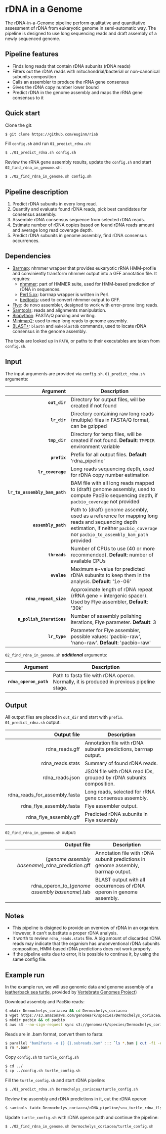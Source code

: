 # rDNA in a Genome

The rDNA-in-a-Genome pipeline perform qualitative and quantitative assessment of rDNA from eukaryotic genome in semi-automatic way. The pipeline is designed to use long sequencing reads and draft assembly of a newly sequenced genome.

## Pipeline features
- Finds long reads that contain rDNA subunits (rDNA reads)
- Filters out the rDNA reads with mitochondrial/bacterial or non-canonical subunits composition
- Calls an assembler to produce the rRNA gene consensus
- Gives the rDNA copy number lower bound
- Predict rDNA in the genome assembly and maps the rRNA gene consensus to it

## Quick start
Clone the git:
```sh
$ git clone https://github.com/euginm/riab
```
Fill `config.sh` and run `01_predict_rdna.sh`:
```sh
$ ./01_predict_rdna.sh config.sh
```
Review the rRNA gene assembly results, update the `config.sh` and start `02_find_rdna_in_genome.sh`:
```sh
$ ./02_find_rdna_in_genome.sh config.sh
```
## Pipeline description

1. Predict rDNA subunits in every long read.
2. Quantify and evaluate found rDNA reads, pick best candidates for consensus assembly.
3. Assemble rDNA consensus sequence from selected rDNA reads.
4. Estimate number of rDNA copies based on found rDNA reads amount and average long read coverage depth.
5. Predict rDNA subunits in genome assembly, find rDNA consensus occurrences.

## Dependencies
* [Barrnap][barrnap]: nhmmer wrapper that provides eukaryotic rRNA HMM-profile and conviniently transform nhmmer output into a GFF annotation file. It requires:
    * [nhmmer][nhmmer]: part of HMMER suite, used for HMM-based prediction of rDNA in sequences.
    * [Perl 5.xx][perl 5.xx]: barrnap wrapper is written in Perl.
    * [bedtools][bedtools]: used to convert nhmmer output to GFF.
* [Flye][flye]: de novo assembler, designed to work with error-prone long reads. 
* [Samtools][samtools]: reads and alignments manipulation.
* [Biopython][biopython]: FASTA/Q parcing and writing.
* [Minimap2][minimap2]: used to map long reads to genome assembly.
* [BLAST+][BLAST+]: `blastn` and `makeblastdb` commands, used to locate rDNA consensus in the genome assembly.


The tools are looked up in `PATH`, or paths to their executables are taken from `config.sh`.
## Input
The input arguments are provided via `config.sh`.
`01_predict_rdna.sh` arguments:

| Argument | Description |
| ------: | ------ |
| **`out_dir`** | Directory for output files, will be created if not found |
| **`lr_dir`** | Directory containing raw long reads (multiple) files in FASTA/Q format, can be gzipped |
| **`tmp_dir`** | Directory for temp files, will be created if not found. **Default**: `TMPDIR` environment variable |
| **`prefix`** | Prefix for all output files. **Default**: 'rdna_pipeline' |
| **`lr_coverage`** | Long reads sequencing depth, used for rDNA copy number estimation |
| **`lr_to_assembly_bam_path`** | BAM file with all long reads mapped to (draft) genome assembly, used to compute PacBio sequencing depth, if `pacbio_coverage` not provided |
| **`assembly_path`** | Path to (draft) genome assembly, used as a reference for mapping long reads and sequencing depth estimation, if neither `pacbio_coverage` nor `pacbio_to_assembly_bam_path` provided |
| **`threads`** | Number of CPUs to use (40 or more recommended). **Default**: number of available CPUs |
| **`evalue`** | Maximum e-value for predicted rDNA subunits to keep them in the analysis. **Default**: '1e-06' |
| **`rdna_repeat_size`** | Approximate length of rDNA repeat (rRNA gene + intergenic spacer). Used by Flye assembler,  **Default**: '30k' |
| **`n_polish_iterations`** | Number of assembly polishing iterations, Flye parameter. **Default**: 3 |
| **`lr_type`**| Parameter for Flye assembler, possible values: 'pacbio-raw', 'nano-raw'. **Default**: 'pacbio-raw' |

`02_find_rdna_in_genome.sh` ***additional*** arguments:

| Argument | Description |
| ------: | ------ |
| **`rdna_operon_path`** | Path to fasta file with rDNA operon. Normally, it is produced in previous pipeline stage. |

## Output
All output files are placed in `out_dir` and start with `prefix`. `01_predict_rdna.sh` output:

| Output file | Description
| ------: | ------
| rdna_reads.gff | Annotation file with rDNA subunits predictions, barrnap output.
| rdna_reads.stats | Summary of found rDNA reads.
| rdna_reads.json | JSON file with rDNA read IDs, grouped by rDNA subunits composition.
| rdna_reads_for_assembly.fasta | Long reads, selected for rRNA gene consensus assembly.
| rdna_flye_assembly.fasta | Flye assembler output.
| rdna_flye_assembly.gff | Predicted rDNA subunits in Flye assembly
`02_find_rdna_in_genome.sh` output:

| Output file | Description
| ------: | ------
| (*genome assembly basename*)_rdna_prediction.gff | Annotation file with rDNA subunit predictions in genome assembly, barrnap output.
| rdna_operon_to_(*genome assembly basename*).tab | BLAST output with all occurrences of rDNA operon in genome assembly.
## Notes
* This pipeline is disigned to provide an overview of rDNA in an organism. However, it can't substitute a proper rDNA analysis.
* It worth to review `rdna_reads.stats` file. A big amount of discarded rDNA reads may indicate that the organism has unconventional rDNA subunits composition, HMM-based rDNA predictions does not work properly.
* If the pipeline exits due to error, it is possible to continue it, by using the same config file.

## Example run
In the example run, we will use genomic data and genome assembly of a [leatherback sea turtle][vgp_turtle], provided by [Vertebrate Genomes Project][vgp]) 

Download assembly and PacBio reads:
```sh
$ mkdir Dermochelys_coriacea && cd Dermochelys_coriacea
$ wget https://s3.amazonaws.com/genomeark/species/Dermochelys_coriacea/rDerCor1/assembly_curated/rDerCor1.pri.cur.20190930.f asta.gz && gunzip rDerCor1.pri.cur.20190930.fasta.gz
$ mkdir pacbio && cd pacbio
$ aws s3 --no-sign-request sync s3://genomeark/species/Dermochelys_coriacea/rDerCor1/genomic_data/pacbio/ . --exclude "*ccs.bam*"
```
Reads are in .bam format, convert them to fasta:
```sh
$ parallel "bam2fasta -o {} {}.subreads.bam" ::: `ls *.bam | cut -f1 -d.`
$ rm *.bam*
```
Copy `config.sh` to `turtle_config.sh`
```sh
$ cd ../
$ cp ../config.sh turtle_config.sh
```
Fill the `turtle_config.sh` and start rDNA pipeline:
```sh
$ ./01_predict_rdna.sh Dermochelys_coriacea/turtle_config.sh
```
Review the assembly and rDNA predictions in it, cut the rDNA operon:
```sh
$ samtools faidx Dermochelys_coriacea/rDNA_pipeline/sea_turtle_rdna_flye_assembly.fasta contig_1:69100-77700 > Dermochelys_coriacea/rDNA_pipeline/sea_turtle_rdna_operon_from_flye_assembly.fasta
```
Update `turtle_config.sh` with rDNA operon path and continue the pipeline:
```sh
$ ./02_find_rdna_in_genome.sh Dermochelys_coriacea/turtle_config.sh
```

[python]: <https://www.python.org/downloads>
[perl 5.XX]: <https://www.perl.org/get.html>
[barrnap]: <https://github.com/tseemann/barrnap>
[samtools]: <https://github.com/samtools/samtools>
[minimap2]: <https://github.com/lh3/minimap2>
[bedtools]: <https://github.com/arq5x/bedtools2/releases>
[nhmmer]: <http://hmmer.org/>
[flye]: <https://github.com/fenderglass/Flye>
[BLAST+]: <ftp://ftp.ncbi.nlm.nih.gov/blast/executables/blast+/LATEST>
[biopython]: <https://biopython.org/wiki/Download>
[vgp_turtle]: <https://vgp.github.io/genomeark/Dermochelys_coriacea>
[vgp]: <https://vertebrategenomesproject.org>